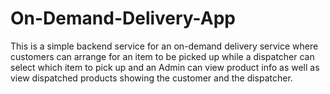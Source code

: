 # On-Demand-Delivery-App
This is a simple backend service for an on-demand delivery service where customers can arrange for an item to be picked up while a dispatcher can select which item to pick up and an Admin can view product info as well as view dispatched products showing the customer and the dispatcher.
